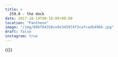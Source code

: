 ```yaml
---
title: >
  259.0 - the deck
date: 2017-10-14T08:18:09+00:00
location: "Pantheon"
image: "/img/89bf84358ce9e345874f3cafcadb496b.jpg"
draft: false
instagram: true
---
```


{{<photo src="/img/89bf84358ce9e345874f3cafcadb496b.jpg">}}
